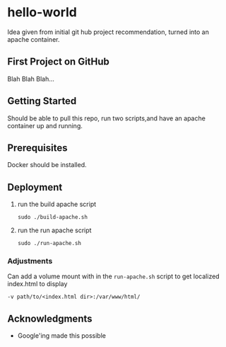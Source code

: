 # hello-world

Idea given from initial git hub project recommendation, turned into an apache container.

## First Project on GitHub

Blah Blah Blah...

## Getting Started

Should be able to pull this repo, run two scripts,and have an apache container up and running.

## Prerequisites

Docker should be installed.

## Deployment

1. run the build apache script
    ```none
    sudo ./build-apache.sh
    ```
1. run the run apache script
    ```none
    sudo ./run-apache.sh
    ```

### Adjustments

Can add a volume mount with in the `run-apache.sh` script to get localized index.html to display

```none
-v path/to/<index.html dir>:/var/www/html/
```

## Acknowledgments

* Google'ing made this possible
